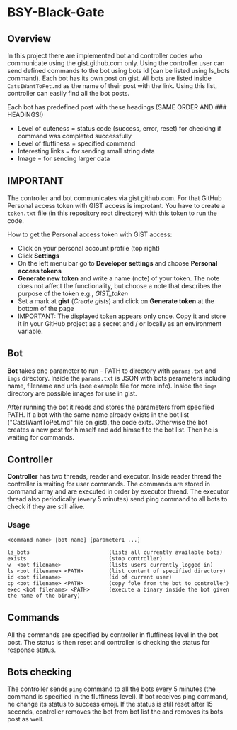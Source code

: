 # BSY-Black-Gate

## Overview
In this project there are implemented bot and controller codes who communicate using the gist.github.com only. Using the controller user can send defined commands to the bot using bots id (can be listed using ls_bots command). Each bot has its own post on gist. All bots are listed inside ```CatsIWantToPet.md``` as the name of their post with the link. Using this list, controller can easily find all the bot posts.

Each bot has predefined post with these headings (SAME ORDER AND ### HEADINGS!)  
- Level of cuteness = status code (success, error, reset) for checking if command was completed successfully
- Level of fluffiness = specified command
- Interesting links = for sending small string data
- Image = for sending larger data


## IMPORTANT
The controller and bot communicates via gist.github.com. For that GitHub Personal access token with GIST access is improtant. You have to create a ```token.txt``` file (in this repository root directory) with this token to run the code. 

How to get the Personal access token with GIST access:
  - Click on your personal account profile (top right)
  - Click <b>Settings</b>
  - On the left menu bar go to <b>Developer settings</b> and choose <b>Personal access tokens</b>
  - <b>Generate new token</b> and write a name (note) of your token. The note does not affect the functionality, but choose a note that describes the purpose of the token e.g., <i>GIST_token</i>
  - Set a mark at <b>gist</b> (<i>Create gists</i>) and click on <b>Generate token</b> at the bottom of the page
  - IMPORTANT: The displayed token appears only once. Copy it and store it in your GitHub project as a secret and / or locally as an environment variable.



## Bot
**Bot** takes one parameter to run - PATH to directory with ```params.txt``` and ```imgs``` directory. Inside the ```params.txt``` is JSON with bots parameters including name, filename and urls (see example file for more info). Inside the ```imgs``` directory are possible images for use in gist.

After running the bot it reads and stores the parameters from specified PATH. If a bot with the same name already exists in the bot list ("CatsIWantToPet.md" file on gist), the code exits. Otherwise the bot creates a new post for himself and add himself to the bot list. Then he is waiting for commands.

## Controller
**Controller** has two threads, reader and executor. Inside reader thread the controller is waiting for user commands. The commands are stored in command array and are executed in order by executor thread. The executor thread also periodically (every 5 minutes) send ping command to all bots to check if they are still alive.
### Usage 
```
<command name> [bot name] [parameter1 ...]

ls_bots							(lists all currently available bots)
exists							(stop controller)
w  <bot filename> 				(lists users currently logged in)
ls <bot filename> <PATH> 		(list content of specified directory)
id <bot filename> 				(id of current user)
cp <bot filename> <PATH> 		(copy fole from the bot to controller)
exec <bot filename> <PATH> 		(execute a binary inside the bot given the name of the binary)
```

## Commands
All the commands are specified by controller in fluffiness level in the bot post. The status is then reset and controller is checking the status for response status.

## Bots checking
The controller sends ```ping``` command to all the bots every 5 minutes (the command is specified in the fluffiness level). If bot receives ping command, he change its status to success emoji. If the status is still reset after 15 seconds, controller removes the bot from bot list the and removes its bots post as well.